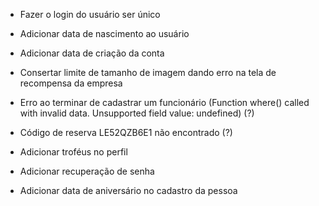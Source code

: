 - Fazer o login do usuário ser único
- Adicionar data de nascimento ao usuário
- Adicionar data de criação da conta
- Consertar limite de tamanho de imagem dando erro na tela de recompensa da empresa

- Erro ao terminar de cadastrar um funcionário (Function where() called with invalid data. Unsupported field value: undefined) (?)
- Código de reserva LE52QZB6E1 não encontrado (?)
- Adicionar troféus no perfil
- Adicionar recuperação de senha
- Adicionar data de aniversário no cadastro da pessoa